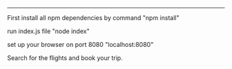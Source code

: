 -----

First install all npm dependencies by command "npm install"

run index.js file "node index"

set up your browser on port 8080 "localhost:8080"

Search for the flights and book your trip.
